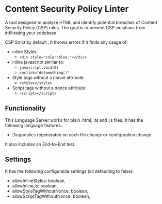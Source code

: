 # Content Security Policy Linter

A tool designed to analyze HTML and identify potential breaches of Content Security Policy (CSP) rules. The goal is to prevent CSP violations from infiltrating your codebase.  

CSP Strict by default , it throws errors if it finds any usage of:
* inline Styles
    * ```<div style="color:blue;"></div>```
* inline javascript similar to:  
    * ```javascript:void(0)```
    * ```onclick="doSomething()"```
* Style tags without a nonce attribute
    * ```<style></style>```
* Script tags without a nonce attribute
    * ```<script></script>```



## Functionality

This Language Server works for plain .html, .ts and .js  files. It has the following language features:
- Diagnostics regenerated on each file change or configuration change

It also includes an End-to-End test.


## Settings

It has the following configurable settings (all defaulting to false):
* allowInlineStyles: boolean,
* allowInlineJs: boolean,
* allowStyleTagWithoutNonce: boolean,
* allowScriptTagWithoutNonce: boolean,